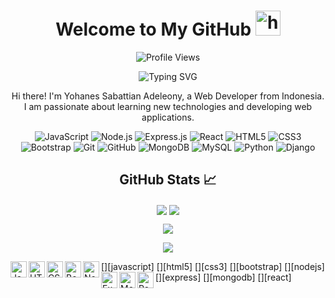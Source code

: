 <!-- Header -->
<h1 align="center">Welcome to My GitHub <img src="https://user-images.githubusercontent.com/1303154/88677602-1635ba80-d120-11ea-84d8-d263ba5fc3c0.gif" width="40px" alt="hi"><br></h1>
<p align="center">
  <img src="https://gpvc.arturio.dev/hansalrl" alt="Profile Views">
</p>

<!-- Typing SVG -->
<p align="center">
  <img src="https://readme-typing-svg.herokuapp.com?size=30&font=Satisfy&color=4c566a&center=true&vCenter=true&lines=Yohanes+Sabattian+Adeleony.;22+Tahun;Kota+Semarang+Jawa+Tengah" alt="Typing SVG">
</p>

<!-- About Me -->
<p align="center">
  Hi there! I'm Yohanes Sabattian Adeleony, a Web Developer from Indonesia.
  <br>
  I am passionate about learning new technologies and developing web applications.
</p>

<!-- Technologies -->
<p align="center">
  <img src="https://img.shields.io/badge/-JavaScript-black?style=flat-square&logo=javascript" alt="JavaScript">
  <img src="https://img.shields.io/badge/-Node.js-black?style=flat-square&logo=Node.js" alt="Node.js">
  <img src="https://img.shields.io/badge/-Express.js-black?style=flat-square&logo=Express" alt="Express.js">
  <img src="https://img.shields.io/badge/-React-black?style=flat-square&logo=react" alt="React">
  <img src="https://img.shields.io/badge/-HTML5-black?style=flat-square&logo=html5" alt="HTML5">
  <img src="https://img.shields.io/badge/-CSS3-black?style=flat-square&logo=css3" alt="CSS3">
  <img src="https://img.shields.io/badge/-Bootstrap-black?style=flat-square&logo=bootstrap" alt="Bootstrap">
  <img src="https://img.shields.io/badge/-Git-black?style=flat-square&logo=git" alt="Git">
  <img src="https://img.shields.io/badge/-GitHub-black?style=flat-square&logo=github" alt="GitHub">
  <img src="https://img.shields.io/badge/-MongoDB-black?style=flat-square&logo=mongodb" alt="MongoDB">
  <img src="https://img.shields.io/badge/-MySQL-black?style=flat-square&logo=mysql" alt="MySQL">
  <img src="https://img.shields.io/badge/-Python-black?style=flat-square&logo=python" alt="Python">
  <img src="https://img.shields.io/badge/-Django-black?style=flat-square&logo=django" alt="Django">
</p>

<!-- GitHub Stats -->
<h2 align="center">GitHub Stats 📈</h2>
<p align="center">
  <a href="https://github.com/Hansalrl"><img align="center" src="https://github-readme-stats.vercel.app/api?username=Hansalrl&theme=react&count_private=true&show_icons=true&include_all_commits=true" /></a>
  <a href="https://github.com/Hansalrl"><img align="center" src="https://github-readme-stats.vercel.app/api/top-langs/?username=Hansalrl&theme=react&langs_count=3&layout=compact" /></a>
</p>
<p align="center">
  <img align="center" src="https://github-readme-streak-stats.herokuapp.com/?user=Hansalrl&theme=react" />
</p>
<p align="center">
  <img align="center" src="https://activity-graph.herokuapp.com/graph?username=Hansalrl&theme=react-dark&hide_border=true&area=true" />
</p>


[<img align="left" alt="JavaScript" width="26px" src="https://raw.githubusercontent.com/Hansalrl/Hansalrl/main/images/javascript.svg" />][javascript]
[<img align="left" alt="HTML5" width="26px" src="https://raw.githubusercontent.com/Hansalrl/Hansalrl/main/images/html5.svg" />][html5]
[<img align="left" alt="CSS3" width="26px" src="https://raw.githubusercontent.com/Hansalrl/Hansalrl/main/images/css3.svg" />][css3]
[<img align="left" alt="Bootstrap" width="26px" src="https://raw.githubusercontent.com/Hansalrl/Hansalrl/main/images/bootstrap.svg" />][bootstrap]
[<img align="left" alt="Node.js" width="26px" src="https://raw.githubusercontent.com/Hansalrl/Hansalrl/main/images/nodejs.svg" />][nodejs]
[<img align="left" alt="Express" width="26px" src="https://raw.githubusercontent.com/Hansalrl/Hansalrl/main/images/express.svg" />][express]
[<img align="left" alt="MongoDB" width="26px" src="https://raw.githubusercontent.com/Hansalrl/Hansalrl/main/images/mongodb.svg" />][mongodb]
[<img align="left" alt="React" width="26px" src="https://raw.githubusercontent.com/Hansalrl/Hansalrl/main/images/react.svg" />][react]
